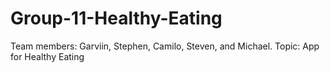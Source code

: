 # Group-11-Healthy-Eating
Team members: Garviin, Stephen, Camilo, Steven, and Michael. Topic: App for Healthy Eating
